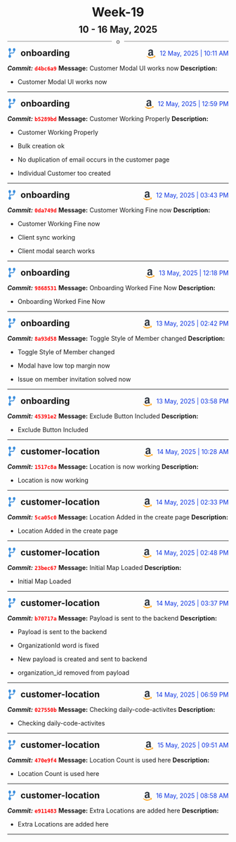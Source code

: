 <h1 style="text-align:center; margin-bottom:10px">Week-19</h1>
<h2 style="text-align:center; margin:0px">10 - 16 May, 2025</h2>
<div style="display: flex; align-items: center; justify-content: center;">
  <hr style="flex: 1; background-color: gray;" />
  <span style="padding: 0 10px;font-weight:bold; color:gray">o</span>
  <hr style="flex: 1; background-color: gray;" />
</div>

<div style="display: flex; justify-content: space-between; align-items:end;">
  <div style="display:flex">
      <img src="../assets/branch.svg" alt="GitHub Logo"  style="width:20px; margin:0 10px 0 0">
      <h3 style="margin: 0; padding:0; font-weight: bold; font-size:20px;">onboarding</h3>
  </div>
  <div style="display:flex">
  <img src="../assets/amazon.svg" alt="Amazon Logo" style="width:20px">
    <span style="color:rgb(16, 54, 226); text-align: right; margin:0 0 0 10px; padding:0px;">12 May, 2025 | 10:11 AM</span>
  </div>
</div>

**_Commit:_** <code style="color: red; font-weight: bold;">d4bc6a9</code>
**Message:** Customer Modal UI works now
**Description:**
- Customer Modal UI works now
---
<div style="display: flex; justify-content: space-between; align-items:end;">
  <div style="display:flex">
      <img src="../assets/branch.svg" alt="GitHub Logo"  style="width:20px; margin:0 10px 0 0">
      <h3 style="margin: 0; padding:0; font-weight: bold; font-size:20px;">onboarding</h3>
  </div>
  <div style="display:flex">
  <img src="../assets/amazon.svg" alt="Amazon Logo" style="width:20px">
    <span style="color:rgb(16, 54, 226); text-align: right; margin:0 0 0 10px; padding:0px;">12 May, 2025 | 12:59 PM</span>
  </div>
</div>

**_Commit:_** <code style="color: red; font-weight: bold;">b5289bd</code>
**Message:** Customer Working Properly
**Description:**
- Customer Working Properly

- Bulk creation ok
- No duplication of email occurs in the customer page
- Individual Customer too created
---
<div style="display: flex; justify-content: space-between; align-items:end;">
  <div style="display:flex">
      <img src="../assets/branch.svg" alt="GitHub Logo"  style="width:20px; margin:0 10px 0 0">
      <h3 style="margin: 0; padding:0; font-weight: bold; font-size:20px;">onboarding</h3>
  </div>
  <div style="display:flex">
  <img src="../assets/amazon.svg" alt="Amazon Logo" style="width:20px">
    <span style="color:rgb(16, 54, 226); text-align: right; margin:0 0 0 10px; padding:0px;">12 May, 2025 | 03:43 PM</span>
  </div>
</div>

**_Commit:_** <code style="color: red; font-weight: bold;">0da749d</code>
**Message:** Customer Working Fine now
**Description:**
- Customer Working Fine now

- Client sync working
- Client modal search works
---
<div style="display: flex; justify-content: space-between; align-items:end;">
  <div style="display:flex">
      <img src="../assets/branch.svg" alt="GitHub Logo"  style="width:20px; margin:0 10px 0 0">
      <h3 style="margin: 0; padding:0; font-weight: bold; font-size:20px;">onboarding</h3>
  </div>
  <div style="display:flex">
  <img src="../assets/amazon.svg" alt="Amazon Logo" style="width:20px">
    <span style="color:rgb(16, 54, 226); text-align: right; margin:0 0 0 10px; padding:0px;">13 May, 2025 | 12:18 PM</span>
  </div>
</div>

**_Commit:_** <code style="color: red; font-weight: bold;">9868531</code>
**Message:** Onboarding Worked Fine Now
**Description:**
- Onboarding Worked Fine Now
---
<div style="display: flex; justify-content: space-between; align-items:end;">
  <div style="display:flex">
      <img src="../assets/branch.svg" alt="GitHub Logo"  style="width:20px; margin:0 10px 0 0">
      <h3 style="margin: 0; padding:0; font-weight: bold; font-size:20px;">onboarding</h3>
  </div>
  <div style="display:flex">
  <img src="../assets/amazon.svg" alt="Amazon Logo" style="width:20px">
    <span style="color:rgb(16, 54, 226); text-align: right; margin:0 0 0 10px; padding:0px;">13 May, 2025 | 02:42 PM</span>
  </div>
</div>

**_Commit:_** <code style="color: red; font-weight: bold;">8a93d58</code>
**Message:** Toggle Style of Member changed
**Description:**
- Toggle Style of Member changed

- Modal have low top margin now
- Issue on member invitation solved now
---
<div style="display: flex; justify-content: space-between; align-items:end;">
  <div style="display:flex">
      <img src="../assets/branch.svg" alt="GitHub Logo"  style="width:20px; margin:0 10px 0 0">
      <h3 style="margin: 0; padding:0; font-weight: bold; font-size:20px;">onboarding</h3>
  </div>
  <div style="display:flex">
  <img src="../assets/amazon.svg" alt="Amazon Logo" style="width:20px">
    <span style="color:rgb(16, 54, 226); text-align: right; margin:0 0 0 10px; padding:0px;">13 May, 2025 | 03:58 PM</span>
  </div>
</div>

**_Commit:_** <code style="color: red; font-weight: bold;">45391e2</code>
**Message:** Exclude Button Included
**Description:**
- Exclude Button Included
---
<div style="display: flex; justify-content: space-between; align-items:end;">
  <div style="display:flex">
      <img src="../assets/branch.svg" alt="GitHub Logo"  style="width:20px; margin:0 10px 0 0">
      <h3 style="margin: 0; padding:0; font-weight: bold; font-size:20px;">customer-location</h3>
  </div>
  <div style="display:flex">
  <img src="../assets/amazon.svg" alt="Amazon Logo" style="width:20px">
    <span style="color:rgb(16, 54, 226); text-align: right; margin:0 0 0 10px; padding:0px;">14 May, 2025 | 10:28 AM</span>
  </div>
</div>

**_Commit:_** <code style="color: red; font-weight: bold;">1517c8a</code>
**Message:** Location is now working
**Description:**
- Location is now working
---
<div style="display: flex; justify-content: space-between; align-items:end;">
  <div style="display:flex">
      <img src="../assets/branch.svg" alt="GitHub Logo"  style="width:20px; margin:0 10px 0 0">
      <h3 style="margin: 0; padding:0; font-weight: bold; font-size:20px;">customer-location</h3>
  </div>
  <div style="display:flex">
  <img src="../assets/amazon.svg" alt="Amazon Logo" style="width:20px">
    <span style="color:rgb(16, 54, 226); text-align: right; margin:0 0 0 10px; padding:0px;">14 May, 2025 | 02:33 PM</span>
  </div>
</div>

**_Commit:_** <code style="color: red; font-weight: bold;">5ca05c0</code>
**Message:** Location Added in the create page
**Description:**
- Location Added in the create page
---
<div style="display: flex; justify-content: space-between; align-items:end;">
  <div style="display:flex">
      <img src="../assets/branch.svg" alt="GitHub Logo"  style="width:20px; margin:0 10px 0 0">
      <h3 style="margin: 0; padding:0; font-weight: bold; font-size:20px;">customer-location</h3>
  </div>
  <div style="display:flex">
  <img src="../assets/amazon.svg" alt="Amazon Logo" style="width:20px">
    <span style="color:rgb(16, 54, 226); text-align: right; margin:0 0 0 10px; padding:0px;">14 May, 2025 | 02:48 PM</span>
  </div>
</div>

**_Commit:_** <code style="color: red; font-weight: bold;">23bec67</code>
**Message:** Initial Map Loaded
**Description:**
- Initial Map Loaded
---
<div style="display: flex; justify-content: space-between; align-items:end;">
  <div style="display:flex">
      <img src="../assets/branch.svg" alt="GitHub Logo"  style="width:20px; margin:0 10px 0 0">
      <h3 style="margin: 0; padding:0; font-weight: bold; font-size:20px;">customer-location</h3>
  </div>
  <div style="display:flex">
  <img src="../assets/amazon.svg" alt="Amazon Logo" style="width:20px">
    <span style="color:rgb(16, 54, 226); text-align: right; margin:0 0 0 10px; padding:0px;">14 May, 2025 | 03:37 PM</span>
  </div>
</div>

**_Commit:_** <code style="color: red; font-weight: bold;">b70717a</code>
**Message:** Payload is sent to the backend
**Description:**
- Payload is sent to the backend

- OrganizationId word is fixed
- New payload is created and sent to backend
- organization_id removed from payload
---
<div style="display: flex; justify-content: space-between; align-items:end;">
  <div style="display:flex">
      <img src="../assets/branch.svg" alt="GitHub Logo"  style="width:20px; margin:0 10px 0 0">
      <h3 style="margin: 0; padding:0; font-weight: bold; font-size:20px;">customer-location</h3>
  </div>
  <div style="display:flex">
  <img src="../assets/amazon.svg" alt="Amazon Logo" style="width:20px">
    <span style="color:rgb(16, 54, 226); text-align: right; margin:0 0 0 10px; padding:0px;">14 May, 2025 | 06:59 PM</span>
  </div>
</div>

**_Commit:_** <code style="color: red; font-weight: bold;">027550b</code>
**Message:** Checking daily-code-activites
**Description:**
- Checking daily-code-activites
---
<div style="display: flex; justify-content: space-between; align-items:end;">
  <div style="display:flex">
      <img src="../assets/branch.svg" alt="GitHub Logo"  style="width:20px; margin:0 10px 0 0">
      <h3 style="margin: 0; padding:0; font-weight: bold; font-size:20px;">customer-location</h3>
  </div>
  <div style="display:flex">
  <img src="../assets/amazon.svg" alt="Amazon Logo" style="width:20px">
    <span style="color:rgb(16, 54, 226); text-align: right; margin:0 0 0 10px; padding:0px;">15 May, 2025 | 09:51 AM</span>
  </div>
</div>

**_Commit:_** <code style="color: red; font-weight: bold;">470e9f4</code>
**Message:** Location Count is used here
**Description:**
- Location Count is used here
---
<div style="display: flex; justify-content: space-between; align-items:end;">
  <div style="display:flex">
      <img src="../assets/branch.svg" alt="GitHub Logo"  style="width:20px; margin:0 10px 0 0">
      <h3 style="margin: 0; padding:0; font-weight: bold; font-size:20px;">customer-location</h3>
  </div>
  <div style="display:flex">
  <img src="../assets/amazon.svg" alt="Amazon Logo" style="width:20px">
    <span style="color:rgb(16, 54, 226); text-align: right; margin:0 0 0 10px; padding:0px;">16 May, 2025 | 08:58 AM</span>
  </div>
</div>

**_Commit:_** <code style="color: red; font-weight: bold;">e911483</code>
**Message:** Extra Locations are added here
**Description:**
- Extra Locations are added here
---
